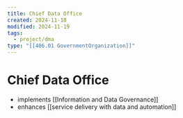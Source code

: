 ```yaml
---
title: Chief Data Office
created: 2024-11-18
modified: 2024-11-19
tags:
  - project/dma
type: "[[406.01 GovernmentOrganization]]"
---
```

# Chief Data Office
- implements [[Information and Data Governance]]
- enhances [[service delivery with data and automation]]
